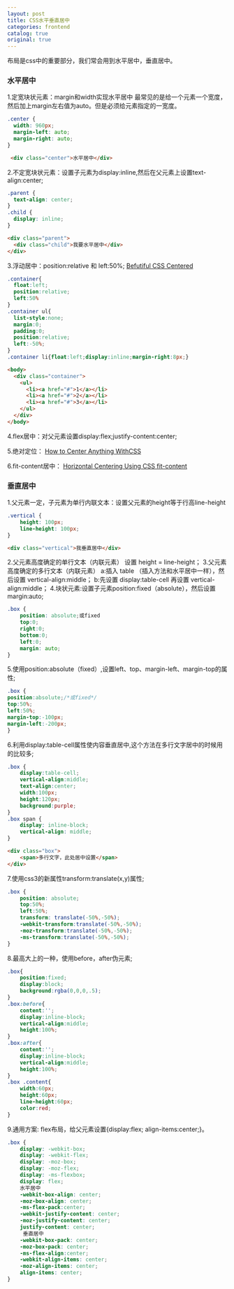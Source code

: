 ```yaml
---
layout: post
title: CSS水平垂直居中
categories: frontend
catalog: true
original: true
---
```


布局是css中的重要部分，我们常会用到水平居中，垂直居中。

### 水平居中
1.定宽块状元素：margin和width实现水平居中
最常见的是给一个元素一个宽度，然后加上margin左右值为auto。但是必须给元素指定的一宽度。

```css
.center {
  width: 960px;
  margin-left: auto;
  margin-right: auto;
}
```

```html
 <div class="center">水平居中</div>
```

2.不定宽块状元素：设置子元素为display:inline,然后在父元素上设置text-align:center;

```css
.parent {
  text-align: center;
}
.child {
  display: inline;
}
```

```html
<div class="parent">
  <div class="child">我要水平居中</div>
</div>
```
3.浮动居中：position:relative 和 left:50%;
[Befutiful CSS Centered](http://matthewjamestaylor.com/blog/beautiful-css-centered-menus-no-hacks-full-cross-browser-support)

```css
.container{
  float:left;
  position:relative;
  left:50%
}
.container ul{
  list-style:none;
  margin:0;
  padding:0;
  position:relative;
  left:-50%;
}
.container li{float:left;display:inline;margin-right:8px;}
```

```html
<body>
  <div class="container">
    <ul>
      <li><a href="#">1</a></li>
      <li><a href="#">2</a></li>
      <li><a href="#">3</a></li>
    </ul>
  </div>
</body>
```
4.flex居中：对父元素设置display:flex;justify-content:center;

5.绝对定位：
[How to Center Anything WithCSS](https://codemyviews.com/blog/how-to-center-anything-with-css)

6.fit-content居中：
[Horizontal Centering Using CSS fit-content](http://red-team-design.com/horizontal-centering-using-css-fit-content-value/)

### 垂直居中

1.父元素一定，子元素为单行内联文本：设置父元素的height等于行高line-height

```css
.vertical {
	height: 100px;
	line-height: 100px;
}
```

```html
<div class="vertical">我垂直居中</div>
```
2.父元素高度确定的单行文本（内联元素） 设置 height = line-height；
3.父元素高度确定的多行文本（内联元素） a:插入 table （插入方法和水平居中一样），然后设置 vertical-align:middle； b:先设置 display:table-cell 再设置 vertical-align:middle；
4.块状元素:设置子元素position:fixed（absolute），然后设置margin:auto;

```css
.box {
    position: absolute;或fixed
    top:0;
    right:0;
    bottom:0;
    left:0;
    margin: auto;
}
```
5.使用position:absolute（fixed）,设置left、top、margin-left、margin-top的属性;

```css
.box {
position:absolute;/*或fixed*/
top:50%;
left:50%;
margin-top:-100px;
margin-left:-200px;
}
```

6.利用display:table-cell属性使内容垂直居中,这个方法在多行文字居中的时候用的比较多;

```css
.box {
    display:table-cell;
    vertical-align:middle;
    text-align:center;
    width:100px;
    height:120px;
    background:purple;
}
.box span {
    display: inline-block;
    vertical-align: middle;
}
```

```html
<div class="box">
    <span>多行文字，此处居中设置</span>
</div>
```

7.使用css3的新属性transform:translate(x,y)属性;

```css
.box {
    position: absolute;
    top:50%;
    left:50%;
    transform: translate(-50%,-50%);
    -webkit-transform:translate(-50%,-50%);
    -moz-transform:translate(-50%,-50%);
    -ms-transform:translate(-50%,-50%);
}
```

8.最高大上的一种，使用before，after伪元素;

```css
.box{
    position:fixed;
    display:block;
    background:rgba(0,0,0,.5);
}
.box:before{
    content:'';
    display:inline-block;
    vertical-align:middle;
    height:100%;
}
.box:after{
    content:'';
    display:inline-block;
    vertical-align:middle;
    height:100%;
}
.box .content{
    width:60px;
    height:60px;
    line-height:60px;
    color:red;
}
```
9.通用方案: flex布局，给父元素设置{display:flex; align-items:center;}。

```css
.box {
    display: -webkit-box;
    display: -webkit-flex;
    display: -moz-box;
    display: -moz-flex;
    display: -ms-flexbox;
    display: flex;
    水平居中
    -webkit-box-align: center;
    -moz-box-align: center;
    -ms-flex-pack:center;
    -webkit-justify-content: center;
    -moz-justify-content: center;
    justify-content: center;
     垂直居中
    -webkit-box-pack: center;
    -moz-box-pack: center;
    -ms-flex-align:center;
    -webkit-align-items: center;
    -moz-align-items: center;
    align-items: center;
}
```
